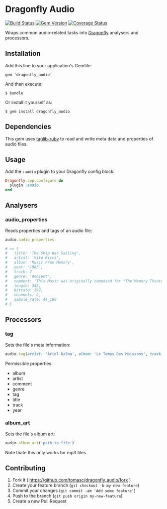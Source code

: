 # Dragonfly Audio

[![Build Status](https://travis-ci.org/tomasc/dragonfly_audio.svg)](https://travis-ci.org/tomasc/dragonfly_audio) [![Gem Version](https://badge.fury.io/rb/dragonfly_audio.svg)](http://badge.fury.io/rb/dragonfly_audio) [![Coverage Status](https://img.shields.io/coveralls/tomasc/dragonfly_audio.svg)](https://coveralls.io/r/tomasc/mongoid_recurring)

Wraps common audio-related tasks into [Dragonfly](http://markevans.github.io/dragonfly) analysers and processors.

## Installation

Add this line to your application's Gemfile:

    gem 'dragonfly_audio'

And then execute:

    $ bundle

Or install it yourself as:

    $ gem install dragonfly_audio

## Dependencies

This gem uses [taglib-ruby](https://github.com/robinst/taglib-ruby) to read and write meta data and properties of audio files.

## Usage

Add the `:audio` plugin to your Dragonfly config block:

```ruby
Dragonfly.app.configure do
  plugin :audio
end
```

## Analysers

### audio_properties

Reads properties and tags of an audio file:

```ruby
audio.audio_properties

# => {
#   title: 'The Ship Was Sailing',
#   artist: 'Vito Ricci',
#   album: 'Music From Memory',
#   year: '1985',
#   track: 7
#   genre: 'Ambient',
#   comment: 'This Music was originally composed for "The Memory Theatre of Gulio Camillo" by Matthew Maguire. A Creation production premiered at La Mama Spring 1985 thanks to Bonnie for not laughing to Justin for laughing to Jon Gordron for electronic bondage produced by Jonathan Mann for Pangea Productions recorded 8/85 at Chiens Interdits Studio in a big cover production by Ann Rower cover design by Paul Leone * all compositions by Vito Ricci * play it loud',
#   length: 345,
#   bitrate: 192,
#   channels: 2,
#   sample_rate: 44_100
# }
```

## Processors

### tag

Sets the file's meta information:

```ruby
audio.tag(artist: 'Ariel Kalma', album: 'Le Temps Des Moissons', track: 'Bakafrika')
```

Permissible properties:
* album
* artist
* comment
* genre
* tag
* title
* track
* year

### album_art

Sets the file's album art:

```ruby
audio.album_art('path_to_file')
```

Note thate this only works for mp3 files.

## Contributing

1. Fork it ( https://github.com/tomasc/dragonfly_audio/fork )
2. Create your feature branch (`git checkout -b my-new-feature`)
3. Commit your changes (`git commit -am 'Add some feature'`)
4. Push to the branch (`git push origin my-new-feature`)
5. Create a new Pull Request
